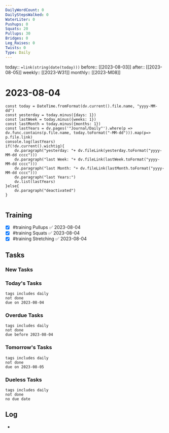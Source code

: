```yaml
---
DailyWordCount: 0
DailyStepsWalked: 0
WaterLiter: 0
Pushups: 0
Squats: 20
Pullups: 30
Bridges: 0
Leg_Raises: 0
Twists: 0
Type: Daily
---
```

today:: `=link(string(date(today)))`
before:: [[2023-08-03]]
after:: [[2023-08-05]]
weekly:: [[2023-W31]]
monthly:: [[2023-M08]]

# 2023-08-04

```dataviewjs
const today = DateTime.fromFormat(dv.current().file.name, "yyyy-MM-dd")
const yesterday = today.minus({days: 1})
const lastWeek = today.minus({weeks: 1})
const lastMonth = today.minus({months: 1})
const lastYears = dv.pages('"Journal/Daily"').where(p => dv.func.contains(p.file.name, today.toFormat("-MM-dd"))).map(p=> p.file.link)
console.log(lastYears)
if(!dv.current().wichtig){
    dv.paragraph("yesterday: "+ dv.fileLink(yesterday.toFormat("yyyy-MM-dd cccc")))
    dv.paragraph("last Week: "+ dv.fileLink(lastWeek.toFormat("yyyy-MM-dd cccc")))
    dv.paragraph("last Month: "+ dv.fileLink(lastMonth.toFormat("yyyy-MM-dd cccc")))
    dv.paragraph("last Years:")
    dv.list(lastYears)
}else{
    dv.paragraph("deactivated")
}


```

## Training

- [x] #training Pullups ✅ 2023-08-04
- [x] #training Squats ✅ 2023-08-04
- [x] #training Stretching ✅ 2023-08-04
## Tasks
### New Tasks 


### Today's Tasks 

```tasks
tags includes daily
not done 
due on 2023-08-04
```

### Overdue Tasks 

```tasks
tags includes daily
not done 
due before 2023-08-04
```

### Tomorrow's Tasks

```tasks
tags includes daily
not done 
due on 2023-08-05
```

### Dueless Tasks

```tasks
tags includes daily
not done 
no due date
```

## Log

- 






